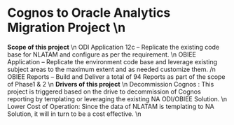 # Cognos to Oracle Analytics Migration Project \n
**Scope of this project** \n
ODI Application 12c – Replicate the existing code base for NLATAM and configure as per the requirement. \n
OBIEE Application – Replicate the environment code base and leverage existing subject areas to the maximum extent and as needed customize them. /n
OBIEE Reports – Build and Deliver a total of 94 Reports as part of the scope of Phase1 & 2 \n
**Drivers of this project** \n
Decommission Cognos : This project is triggered based on the drive to decommission of Cognos reporting by templating or leveraging the existing NA ODI/OBIEE Solution.  \n
Lower Cost of Operation: Since the data of NLATAM is templating to NA Solution, it will in turn to be a cost effective. \n



